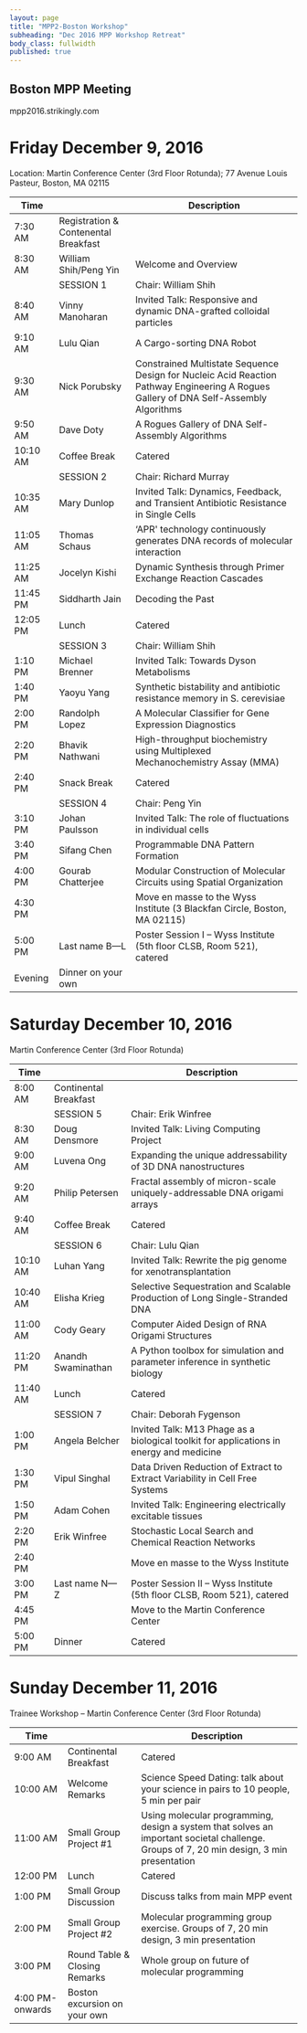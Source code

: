 ```yaml
---
layout: page
title: "MPP2-Boston Workshop"
subheading: "Dec 2016 MPP Workshop Retreat"
body_class: fullwidth
published: true
---
```


## Boston MPP Meeting

mpp2016.strikingly.com


# Friday December 9, 2016

Location: Martin Conference Center (3rd Floor Rotunda); 77 Avenue Louis Pasteur, Boston, MA 02115

|Time||Description|
|-|-|-|
|7:30 AM|Registration & Contenental Breakfast||
|8:30 AM|William Shih/Peng Yin|Welcome and Overview|
||SESSION 1|Chair: William Shih|
|8:40 AM|Vinny Manoharan |Invited Talk: Responsive and dynamic DNA-grafted colloidal particles|
|9:10 AM|Lulu Qian|A Cargo-sorting DNA Robot|
|9:30 AM|Nick Porubsky |Constrained Multistate Sequence Design for Nucleic Acid Reaction Pathway Engineering A Rogues Gallery of DNA Self-Assembly Algorithms|
|9:50 AM|Dave Doty|A Rogues Gallery of DNA Self-Assembly Algorithms|
|10:10 AM|Coffee Break|Catered|
||SESSION 2|Chair: Richard Murray|
|10:35 AM|Mary Dunlop|Invited Talk: Dynamics, Feedback, and Transient Antibiotic Resistance in Single Cells|
|11:05 AM|Thomas Schaus|‘APR' technology continuously generates DNA records of molecular interaction|
|11:25 AM|Jocelyn Kishi|Dynamic Synthesis through Primer Exchange Reaction Cascades|
|11:45 PM|Siddharth Jain|Decoding the Past|
|12:05 PM|Lunch|Catered|
||SESSION 3|Chair: William Shih|
|1:10 PM|Michael Brenner|Invited Talk: Towards Dyson Metabolisms|
|1:40 PM|Yaoyu Yang|Synthetic bistability and antibiotic resistance memory in S. cerevisiae|
|2:00 PM|Randolph Lopez|A Molecular Classifier for Gene Expression Diagnostics|
|2:20 PM|Bhavik Nathwani|High-throughput biochemistry using Multiplexed Mechanochemistry Assay (MMA)|
|2:40 PM|Snack Break|Catered|
||SESSION 4|Chair: Peng Yin|
|3:10 PM|Johan Paulsson |Invited Talk: The role of fluctuations in individual cells|
|3:40 PM|Sifang Chen |Programmable DNA Pattern Formation|
|4:00 PM|Gourab Chatterjee |Modular Construction of Molecular Circuits using Spatial Organization|
|4:30 PM||Move en masse to the Wyss Institute (3 Blackfan Circle, Boston, MA 02115)|
|5:00 PM|Last name B—L|Poster Session I – Wyss Institute (5th floor CLSB, Room 521), catered|
|Evening|Dinner on your own||

# Saturday December 10, 2016

Martin Conference Center (3rd Floor Rotunda)

|Time||Description|
|-|-|-|
|8:00 AM|Continental Breakfast||
||SESSION 5|Chair: Erik Winfree|
|8:30 AM|Doug Densmore|Invited Talk: Living Computing Project|
|9:00 AM|Luvena Ong|Expanding the unique addressability of 3D DNA nanostructures|
|9:20 AM|Philip Petersen|Fractal assembly of micron-scale uniquely-addressable DNA origami arrays|
|9:40 AM|Coffee Break|Catered|
||SESSION 6|Chair: Lulu Qian|
|10:10 AM|Luhan Yang|Invited Talk: Rewrite the pig genome for xenotransplantation|
|10:40 AM|Elisha Krieg|Selective Sequestration and Scalable Production of Long Single-Stranded DNA|
|11:00 AM|Cody Geary|Computer Aided Design of RNA Origami Structures|
|11:20 PM|Anandh Swaminathan|A Python toolbox for simulation and parameter inference in synthetic biology|
|11:40 AM|Lunch|Catered|
||SESSION 7|Chair: Deborah Fygenson|
|1:00 PM|Angela Belcher|Invited Talk: M13 Phage as a biological toolkit for applications in energy and medicine|
|1:30 PM|Vipul Singhal|Data Driven Reduction of Extract to Extract Variability in Cell Free Systems|
|1:50 PM|Adam Cohen|Invited Talk: Engineering electrically excitable tissues|
|2:20 PM|Erik Winfree|Stochastic Local Search and Chemical Reaction Networks|
|2:40 PM||Move en masse to the Wyss Institute|
|3:00 PM|Last name N—Z|Poster Session II – Wyss Institute (5th floor CLSB, Room 521), catered|
|4:45 PM||Move to the Martin Conference Center|
|5:00 PM|Dinner|Catered|

# Sunday December 11, 2016

Trainee Workshop – Martin Conference Center (3rd Floor Rotunda)

|Time||Description|
|-|-|-|
|9:00 AM|Continental Breakfast|Catered|
|10:00 AM|Welcome Remarks|Science Speed Dating: talk about your science in pairs to 10 people, 5 min per pair|
|11:00 AM|Small Group Project #1|Using molecular programming, design a system that solves an important societal challenge. Groups of 7, 20 min design, 3 min presentation|
|12:00 PM|Lunch|Catered|
|1:00 PM|Small Group Discussion|Discuss talks from main MPP event|
|2:00 PM|Small Group Project #2|Molecular programming group exercise. Groups of 7, 20 min design, 3 min presentation|
|3:00 PM|Round Table & Closing Remarks|Whole group on future of molecular programming|
|4:00 PM-onwards|Boston excursion on your own||